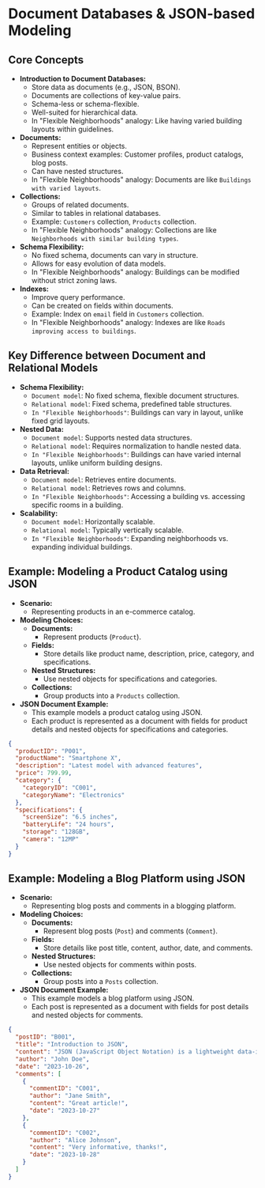 # Document Databases & JSON-based Modeling

## Core Concepts

- **Introduction to Document Databases:**
  - Store data as documents (e.g., JSON, BSON).
  - Documents are collections of key-value pairs.
  - Schema-less or schema-flexible.
  - Well-suited for hierarchical data.
  - In "Flexible Neighborhoods" analogy: Like having varied building layouts within guidelines.
- **Documents:**
  - Represent entities or objects.
  - Business context examples: Customer profiles, product catalogs, blog posts.
  - Can have nested structures.
  - In "Flexible Neighborhoods" analogy: Documents are like `Buildings with varied layouts`.
- **Collections:**
  - Groups of related documents.
  - Similar to tables in relational databases.
  - Example: `Customers` collection, `Products` collection.
  - In "Flexible Neighborhoods" analogy: Collections are like `Neighborhoods with similar building types`.
- **Schema Flexibility:**
  - No fixed schema, documents can vary in structure.
  - Allows for easy evolution of data models.
  - In "Flexible Neighborhoods" analogy: Buildings can be modified without strict zoning laws.
- **Indexes:**
  - Improve query performance.
  - Can be created on fields within documents.
  - Example: Index on `email` field in `Customers` collection.
  - In "Flexible Neighborhoods" analogy: Indexes are like `Roads improving access to buildings`.

## Key Difference between Document and Relational Models

- **Schema Flexibility:**
  - `Document model`: No fixed schema, flexible document structures.
  - `Relational model`: Fixed schema, predefined table structures.
  - `In "Flexible Neighborhoods"`: Buildings can vary in layout, unlike fixed grid layouts.
- **Nested Data:**
  - `Document model`: Supports nested data structures.
  - `Relational model`: Requires normalization to handle nested data.
  - `In "Flexible Neighborhoods"`: Buildings can have varied internal layouts, unlike uniform building designs.
- **Data Retrieval:**
  - `Document model`: Retrieves entire documents.
  - `Relational model`: Retrieves rows and columns.
  - `In "Flexible Neighborhoods"`: Accessing a building vs. accessing specific rooms in a building.
- **Scalability:**
  - `Document model`: Horizontally scalable.
  - `Relational model`: Typically vertically scalable.
  - `In "Flexible Neighborhoods"`: Expanding neighborhoods vs. expanding individual buildings.

## Example: Modeling a Product Catalog using JSON

- **Scenario:**
  - Representing products in an e-commerce catalog.
- **Modeling Choices:**
  - **Documents:**
    - Represent products (`Product`).
  - **Fields:**
    - Store details like product name, description, price, category, and specifications.
  - **Nested Structures:**
    - Use nested objects for specifications and categories.
  - **Collections:**
    - Group products into a `Products` collection.
- **JSON Document Example:**
  - This example models a product catalog using JSON.
  - Each product is represented as a document with fields for product details and nested objects for specifications and categories.

```json
{
  "productID": "P001",
  "productName": "Smartphone X",
  "description": "Latest model with advanced features",
  "price": 799.99,
  "category": {
    "categoryID": "C001",
    "categoryName": "Electronics"
  },
  "specifications": {
    "screenSize": "6.5 inches",
    "batteryLife": "24 hours",
    "storage": "128GB",
    "camera": "12MP"
  }
}
```

## Example: Modeling a Blog Platform using JSON

- **Scenario:**
  - Representing blog posts and comments in a blogging platform.
- **Modeling Choices:**
  - **Documents:**
    - Represent blog posts (`Post`) and comments (`Comment`).
  - **Fields:**
    - Store details like post title, content, author, date, and comments.
  - **Nested Structures:**
    - Use nested objects for comments within posts.
  - **Collections:**
    - Group posts into a `Posts` collection.
- **JSON Document Example:**
  - This example models a blog platform using JSON.
  - Each post is represented as a document with fields for post details and nested objects for comments.

```json
{
  "postID": "B001",
  "title": "Introduction to JSON",
  "content": "JSON (JavaScript Object Notation) is a lightweight data-interchange format...",
  "author": "John Doe",
  "date": "2023-10-26",
  "comments": [
    {
      "commentID": "C001",
      "author": "Jane Smith",
      "content": "Great article!",
      "date": "2023-10-27"
    },
    {
      "commentID": "C002",
      "author": "Alice Johnson",
      "content": "Very informative, thanks!",
      "date": "2023-10-28"
    }
  ]
}
```
